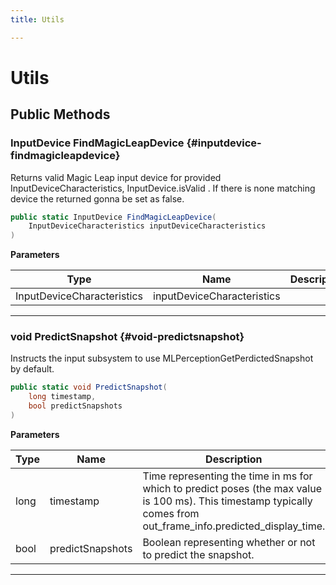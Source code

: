 ```yaml
---
title: Utils

---
```


# Utils










## Public Methods

### InputDevice FindMagicLeapDevice {#inputdevice-findmagicleapdevice}

Returns valid Magic Leap input device for provided InputDeviceCharacteristics, InputDevice.isValid   . If there is none matching device the returned  gonna be set as false. 

```csharp
public static InputDevice FindMagicLeapDevice(
    InputDeviceCharacteristics inputDeviceCharacteristics
)
```


**Parameters**

| Type | Name  | Description  | 
|--|--|--|
| InputDeviceCharacteristics |inputDeviceCharacteristics||






-----------

### void PredictSnapshot {#void-predictsnapshot}

Instructs the input subsystem to use MLPerceptionGetPerdictedSnapshot by default. 

```csharp
public static void PredictSnapshot(
    long timestamp,
    bool predictSnapshots
)
```


**Parameters**

| Type | Name  | Description  | 
|--|--|--|
| long |timestamp|Time representing the time in ms for which to predict poses (the max value is 100 ms). This timestamp typically comes from out&#95;frame&#95;info.predicted&#95;display&#95;time. |
| bool |predictSnapshots|Boolean representing whether or not to predict the snapshot.|






-----------

